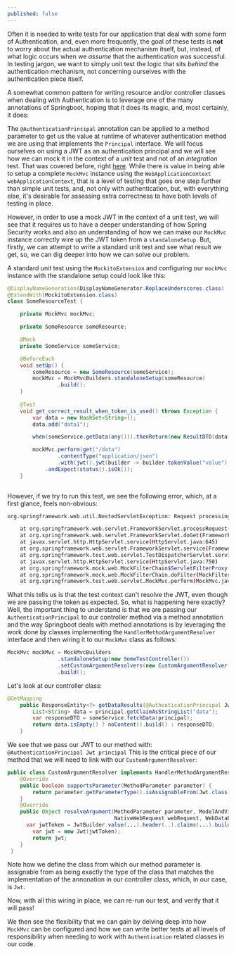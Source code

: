 ```yaml
---
published: false
---
```

Often it is needed to write tests for our application that deal with some form of Authentication, and, even more frequently, the goal of these tests is **not** to worry about the actual authentication mechanism itself, but, instead, of what logic occurs when we _assume_ that the authentication was successful. In testing jargon, we want to simply unit test the logic that sits _behind_ the authentication mechanism, not concerning ourselves with the authentication piece itself.

A somewhat common pattern for writing resource and/or controller classes when dealing with Authentication is to leverage one of the many annotations of Springboot, hoping that it does its magic, and, most certainly, it does:

The `@AuthenticationPrincipal` annotation can be applied to a method parameter to get us the value at runtime of whatever authentication method we are using that implements the `Principal` interface. We will focus ourselves on using a JWT as an authentication principal and we will see how we can mock it in the context of a _unit_ test and not of an _integration_ test. That was covered before, right [here](https://bruno-oliveira.github.io/techblog/Mocking-Authorization-principal-in-a-Springboot-integration-test/). While there is value in being able to setup a complete `MockMvc` instance using the `WebApplicationContext webApplicationContext`, that is a level of testing that goes one step further than simple unit tests, and, not only with authentication, but, with everything else, it's desirable for assessing extra correctness to have both levels of testing in place.

However, in order to use a mock JWT in the context of a unit test, we will see that it requires us to have a deeper understanding of how Spring Security works and also an understanding of how we can make our `MockMvc` instance correctly wire up the JWT token from a `standaloneSetup`. But, firstly, we can attempt to write a standard unit test and see what result we get, so, we can dig deeper into how we can solve our problem. 

A standard unit test using the `MockitoExtension` and configuring our `mockMvc` instance with the standalone setup could look like this:

```java
@DisplayNameGeneration(DisplayNameGenerator.ReplaceUnderscores.class)
@ExtendWith(MockitoExtension.class)
class SomeResourceTest {

    private MockMvc mockMvc;

    private SomeResource someResource;

    @Mock
    private SomeService someService;

    @BeforeEach
    void setUp() {
        someResource = new SomeResource(someService);
        mockMvc = MockMvcBuilders.standaloneSetup(someResource)
                .build();
    }
    
    @Test
    void get_correct_result_when_token_is_used() throws Exception {
        var data = new HashSet<String>();
        data.add("data1");

        when(someService.getData(any())).thenReturn(new ResultDTO(data));

        mockMvc.perform(get("/data")
                .contentType("application/json")
                .with(jwt().jwt(builder -> builder.tokenValue("value").claim("data", "data1").header("Authorization", "Bearer value"))))
            .andExpect(status().isOk());
    }
    

```

However, if we try to run this test, we see the following error, which, at a first glance, feels non-obvious:


```bash
org.springframework.web.util.NestedServletException: Request processing failed; nested exception is org.springframework.beans.BeanInstantiationException: Failed to instantiate [org.springframework.security.oauth2.jwt.Jwt]: Constructor threw exception; nested exception is java.lang.IllegalArgumentException: tokenValue cannot be empty

	at org.springframework.web.servlet.FrameworkServlet.processRequest(FrameworkServlet.java:1014)
	at org.springframework.web.servlet.FrameworkServlet.doGet(FrameworkServlet.java:898)
	at javax.servlet.http.HttpServlet.service(HttpServlet.java:645)
	at org.springframework.web.servlet.FrameworkServlet.service(FrameworkServlet.java:883)
	at org.springframework.test.web.servlet.TestDispatcherServlet.service(TestDispatcherServlet.java:72)
	at javax.servlet.http.HttpServlet.service(HttpServlet.java:750)
	at org.springframework.mock.web.MockFilterChain$ServletFilterProxy.doFilter(MockFilterChain.java:167)
	at org.springframework.mock.web.MockFilterChain.doFilter(MockFilterChain.java:134)
	at org.springframework.test.web.servlet.MockMvc.perform(MockMvc.java:183)
```

What this tells us is that the test context can't resolve the JWT, even though we are passing the token as expected. So, what is happening here exactly? Well, the important thing to understand is that we are passing our `AuthenticationPrincipal` to our controller method via a method annotation and the way Springboot deals with method annotations is by leveraging the work done by classes implementing the `HandlerMethodArgumentResolver` interface and then wiring it to our `MockMvc` class as follows:

```java
MockMvc mockMvc = MockMvcBuilders
                .standaloneSetup(new SomeTestController())
                .setCustomArgumentResolvers(new CustomArgumentResolver())
                .build();
```

Let's look at our controller class:

```java
@GetMapping
    public ResponseEntity<?> getDataResults(@AuthenticationPrincipal Jwt principal) {
        List<String> data = principal.getClaimAsStringList("data");
        var responseDTO = someService.fetchData(principal);
        return data.isEmpty() ? noContent().build() : responseDTO;
    }
```

We see that we pass our JWT to our method with: `@AuthenticationPrincipal Jwt principal` 
This is the critical piece of our method that we will need to link with our `CustomArgumentResolver`:

```java
public class CustomArgumentResolver implements HandlerMethodArgumentResolver {
    @Override
    public boolean supportsParameter(MethodParameter parameter) {
        return parameter.getParameterType().isAssignableFrom(Jwt.class);
    }
    @Override
    public Object resolveArgument(MethodParameter parameter, ModelAndViewContainer mavContainer,
                                  NativeWebRequest webRequest, WebDataBinderFactory binderFactory) {
      var jwtToken = JwtBuilder.value(...).header(..).claims(...).build();
        var jwt = new Jwt(jwtToken);
        return jwt;
    } 
 } 
```

Note how we define the class from which our method parameter is assignable from as being exactly the type of the class that matches the implementation of the annonation in our controller class, which, in our case, is `Jwt`.

Now, with all this wiring in place, we can re-run our test, and verify that it will pass!

We then see the flexibility that we can gain by delving deep into how `MockMvc` can be configured and how we can write better tests at all levels of responsibility when needing to work with `Authentication` related classes in our code.
